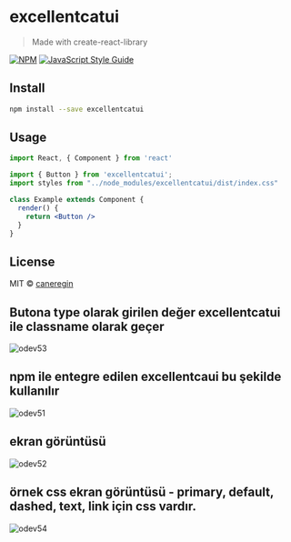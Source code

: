 # excellentcatui

> Made with create-react-library

[![NPM](https://img.shields.io/npm/v/excellentcatui.svg)](https://www.npmjs.com/package/excellentcatui) [![JavaScript Style Guide](https://img.shields.io/badge/code_style-standard-brightgreen.svg)](https://standardjs.com)

## Install

```bash
npm install --save excellentcatui
```

## Usage

```jsx
import React, { Component } from 'react'

import { Button } from 'excellentcatui';
import styles from "../node_modules/excellentcatui/dist/index.css"

class Example extends Component {
  render() {
    return <Button />
  }
}
```

## License

MIT © [caneregin](https://github.com/caneregin)

## Butona type olarak girilen değer excellentcatui ile classname olarak geçer
![odev53](https://user-images.githubusercontent.com/36435160/183639839-0906a1f8-a7b6-4ccc-aa75-19bda69a3b39.png)

## npm ile entegre edilen excellentcaui bu şekilde kullanılır
![odev51](https://user-images.githubusercontent.com/36435160/183640003-67f11f79-c021-47d1-8cb0-be0ac4b1b909.png)

## ekran görüntüsü

![odev52](https://user-images.githubusercontent.com/36435160/183640078-7e31a617-0d70-4ca1-b873-a7e1303121ab.png)

## örnek css ekran görüntüsü - primary, default, dashed, text, link için css vardır.

![odev54](https://user-images.githubusercontent.com/36435160/183640218-9382e62a-6c71-4171-9df7-6564c8e80da8.png)
